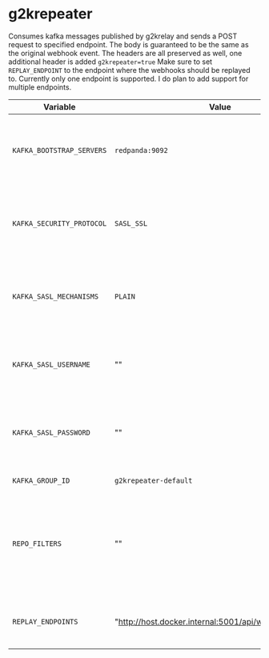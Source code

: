 # g2krepeater

Consumes kafka messages published by g2krelay and sends a POST request to specified endpoint.
The body is guaranteed to be the same as the original webhook event.
The headers are all preserved as well, one additional header is added
`g2krepeater=true`
Make sure to set `REPLAY_ENDPOINT` to the endpoint where the webhooks should be replayed to.
Currently only one endpoint is supported. I do plan to add support for multiple endpoints.

| **Variable**              | **Value**                             | **Description**                 | **Required** |
|---------------------------|---------------------------------------|---------------------------------|--------------|
| `KAFKA_BOOTSTRAP_SERVERS` | `redpanda:9092`                                | The Kafka cluster's bootstrap servers used to establish initial connection.                        | Yes         |
| `KAFKA_SECURITY_PROTOCOL` | `SASL_SSL`                                     | The security protocol for Kafka connections (e.g., SASL_SSL, PLAINTEXT).                           | No          |
| `KAFKA_SASL_MECHANISMS`   | `PLAIN`                                        | The SASL mechanism to use for authentication (e.g., PLAIN, SCRAM-SHA-256).                         | No          |
| `KAFKA_SASL_USERNAME`     | ""                                             | The username for SASL authentication with the Kafka cluster.                                       | No          |
| `KAFKA_SASL_PASSWORD`     | ""                                             | The password for SASL authentication with the Kafka cluster. **_Keep this value secure!_**         | No          |
| `KAFKA_GROUP_ID`          | `g2krepeater-default`                          | Consumer group id                                  | No |
| `REPO_FILTERS`            | ""                                             | List of comma separated repositories to process the events for. If empty or not specified will process all.  (e.g `org/repo`)        | No |
| `REPLAY_ENDPOINTS`     | "<http://host.docker.internal:5001/api/webhooks/github>"                                         | Comma separated endpoints to replay the webhooks to.          | Yes          |
